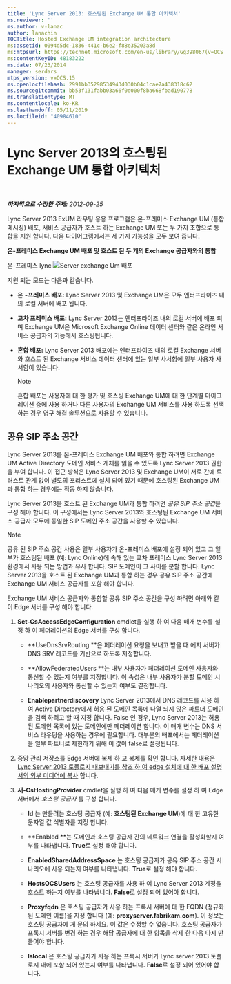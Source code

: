 ```yaml
---
title: 'Lync Server 2013: 호스팅된 Exchange UM 통합 아키텍처'
ms.reviewer: ''
ms.author: v-lanac
author: lanachin
TOCTitle: Hosted Exchange UM integration architecture
ms:assetid: 0094d5dc-1836-441c-b6e2-f88e35203a8d
ms:mtpsurl: https://technet.microsoft.com/en-us/library/Gg398067(v=OCS.15)
ms:contentKeyID: 48183222
ms.date: 07/23/2014
manager: serdars
mtps_version: v=OCS.15
ms.openlocfilehash: 2991bb35298534943d030b04c1cae7a438318c62
ms.sourcegitcommit: bb53f131fabb03a66f0d000f8ba668fbad190778
ms.translationtype: MT
ms.contentlocale: ko-KR
ms.lasthandoff: 05/11/2019
ms.locfileid: "40984610"
---
```

<div data-xmlns="http://www.w3.org/1999/xhtml">

<div class="topic" data-xmlns="http://www.w3.org/1999/xhtml" data-msxsl="urn:schemas-microsoft-com:xslt" data-cs="http://msdn.microsoft.com/en-us/">

<div data-asp="http://msdn2.microsoft.com/asp">

# <a name="hosted-exchange-um-integration-architecture-in-lync-server-2013"></a>Lync Server 2013의 호스팅된 Exchange UM 통합 아키텍처

</div>

<div id="mainSection">

<div id="mainBody">

<span> </span>

_**마지막으로 수정한 주제:** 2012-09-25_

Lync Server 2013 ExUM 라우팅 응용 프로그램은 온-프레미스 Exchange UM (통합 메시징) 배포, 서비스 공급자가 호스트 하는 Exchange UM 또는 두 가지 조합으로 통합을 지원 합니다. 다음 다이어그램에서는 세 가지 가능성을 모두 보여 줍니다.

**온-프레미스 Exchange UM 배포 및 호스트 된 두 개의 Exchange 공급자와의 통합**

온-프레미스 lync ![Server exchange Um 배포](images/Gg398821.d6498eb9-87ee-40f3-8ecd-852f91546590(OCS.15).jpg "온-프레미스 LYNC Server exchange um 배포")

지원 되는 모드는 다음과 같습니다.

  - 온 **-프레미스 배포:** Lync Server 2013 및 Exchange UM은 모두 엔터프라이즈 내의 로컬 서버에 배포 됩니다.

  - **교차 프레미스 배포:** Lync Server 2013는 엔터프라이즈 내의 로컬 서버에 배포 되며 Exchange UM은 Microsoft Exchange Online 데이터 센터와 같은 온라인 서비스 공급자의 기능에서 호스팅됩니다.

  - **혼합 배포:** Lync Server 2013 배포에는 엔터프라이즈 내의 로컬 Exchange 서버와 호스트 된 Exchange 서비스 데이터 센터에 있는 일부 사서함에 일부 사용자 사서함이 있습니다.
    
    <div>
    

    > [!NOTE]  
    > 혼합 배포는 사용자에 대 한 평가 및 호스팅 Exchange UM에 대 한 단계별 마이그레이션 중에 사용 하거나 다른 사용자의 Exchange UM 서비스를 사용 하도록 선택 하는 경우 영구 해결 솔루션으로 사용할 수 있습니다.

    
    </div>

<div>

## <a name="shared-sip-address-space"></a>공유 SIP 주소 공간

Lync Server 2013를 온-프레미스 Exchange UM 배포와 통합 하려면 Exchange UM Active Directory 도메인 서비스 개체를 읽을 수 있도록 Lync Server 2013 권한을 부여 합니다. 이 접근 방식은 Lync Server 2013 및 Exchange UM이 서로 간에 트러스트 관계 없이 별도의 포리스트에 설치 되어 있기 때문에 호스팅된 Exchange UM과 통합 하는 경우에는 작동 하지 않습니다.

Lync Server 2013을 호스트 된 Exchange UM과 통합 하려면 *공유 SIP 주소 공간*을 구성 해야 합니다. 이 구성에서는 Lync Server 2013와 호스팅된 Exchange UM 서비스 공급자 모두에 동일한 SIP 도메인 주소 공간을 사용할 수 있습니다.

<div>


> [!NOTE]  
> 공유 된 SIP 주소 공간 사용은 일부 사용자가 온-프레미스 배포에 설정 되어 있고 그 일부가 호스팅된 배포 (예: Lync Online)에 속해 있는 교차 프레미스 Lync Server 2013 환경에서 사용 되는 방법과 유사 합니다. SIP 도메인이 그 사이를 분할 합니다. Lync Server 2013을 호스트 된 Exchange UM과 통합 하는 경우 공유 SIP 주소 공간에 Exchange UM 서비스 공급자를 포함 해야 합니다.



</div>

Exchange UM 서비스 공급자와 통합할 공유 SIP 주소 공간을 구성 하려면 아래와 같이 Edge 서버를 구성 해야 합니다.

1.  **Set-CsAccessEdgeConfiguration** cmdlet을 실행 하 여 다음 매개 변수를 설정 하 여 페더레이션의 Edge 서버를 구성 합니다.
    
      - **UseDnsSrvRouting **은 페더레이션 요청을 보내고 받을 때 에지 서버가 DNS SRV 레코드를 기반으로 하도록 지정합니다.
    
      - **AllowFederatedUsers **는 내부 사용자가 페더레이션 도메인 사용자와 통신할 수 있는지 여부를 지정합니다. 이 속성은 내부 사용자가 분할 도메인 시나리오의 사용자와 통신할 수 있는지 여부도 결정합니다.
    
      - **Enablepartnerdiscovery** Lync Server 2013에서 DNS 레코드를 사용 하 여 Active Directory에서 허용 된 도메인 목록에 나열 되지 않은 파트너 도메인을 검색 하려고 할 때 지정 합니다. False 인 경우, Lync Server 2013는 허용 된 도메인 목록에 있는 도메인에만 페더레이션 합니다. 이 매개 변수는 DNS 서비스 라우팅을 사용하는 경우에 필요합니다. 대부분의 배포에서는 페더레이션을 일부 파트너로 제한하기 위해 이 값이 false로 설정됩니다.

2.  중앙 관리 저장소를 Edge 서버에 복제 하 고 복제를 확인 합니다. 자세한 내용은 [Lync Server 2013 토폴로지 내보내기를 참조 하 여 edge 설치에 대 한 배포 설명서의 외부 미디어에 복사](lync-server-2013-export-your-topology-and-copy-it-to-external-media-for-edge-installation.md) 합니다.

3.  **새-CsHostingProvider** cmdlet을 실행 하 여 다음 매개 변수를 설정 하 여 Edge 서버에서 *호스팅 공급자* 를 구성 합니다.
    
      - **Id** 는 만들려는 호스팅 공급자 (예: **호스팅된 Exchange UM**)에 대 한 고유한 문자열 값 식별자를 지정 합니다.
    
      - **Enabled **는 도메인과 호스팅 공급자 간의 네트워크 연결을 활성화할지 여부를 나타냅니다. **True**로 설정 해야 합니다.
    
      - **EnabledSharedAddressSpace** 는 호스팅 공급자가 공유 SIP 주소 공간 시나리오에 사용 되는지 여부를 나타냅니다. **True**로 설정 해야 합니다.
    
      - **HostsOCSUsers** 는 호스팅 공급자를 사용 하 여 Lync Server 2013 계정을 호스트 하는지 여부를 나타냅니다. **False**로 설정 되어 있어야 합니다.
    
      - **Proxyfqdn** 은 호스팅 공급자가 사용 하는 프록시 서버에 대 한 FQDN (정규화 된 도메인 이름)을 지정 합니다 (예: **proxyserver.fabrikam.com**). 이 정보는 호스팅 공급자에 게 문의 하세요. 이 값은 수정할 수 없습니다. 호스팅 공급자가 프록시 서버를 변경 하는 경우 해당 공급자에 대 한 항목을 삭제 한 다음 다시 만들어야 합니다.
    
      - **Islocal** 은 호스팅 공급자가 사용 하는 프록시 서버가 Lync server 2013 토폴로지 내에 포함 되어 있는지 여부를 나타냅니다. **False**로 설정 되어 있어야 합니다.

</div>

</div>

<span> </span>

</div>

</div>

</div>

